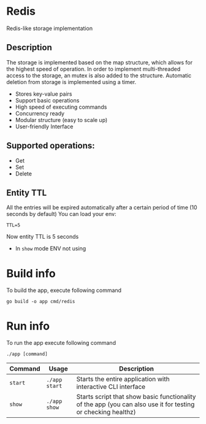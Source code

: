 # Redis

Redis-like storage implementation

## Description
The storage is implemented based on the map structure, which allows for the highest speed of operation. In order to implement multi-threaded access to the storage, an mutex is also added to the structure. Automatic deletion from storage is implemented using a timer.
- Stores key-value pairs
- Support basic operations
- High speed of executing commands
- Concurrency ready
- Modular structure (easy to scale up)
- User-friendly Interface
  

## Supported operations:
- Get
- Set
- Delete

## Entity TTL
All the entries will be expired automatically after a certain period of time (10 seconds by default)
You can load your env:
```
TTL=5
```
Now entity TTL is 5 seconds
- In `show` mode ENV not using

# Build info
To build the app, execute following command
```
go build -o app cmd/redis
```

# Run info
To run the app execute following command
```
./app [command]
```
| Command | Usage | Description |
| --- | --- | --- |
|`start`| `./app start` | Starts the entire application with interactive CLI interface |
|`show`| `./app show` | Starts script that show basic functionality of the app (you can also use it for testing or checking healthz) |

